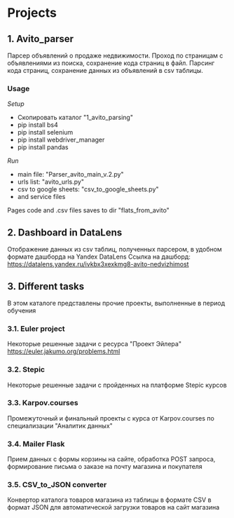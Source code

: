 # Projects

## 1. Avito_parser

Парсер объявлений о продаже недвижимости.
Проход по страницам с объявлениями из поиска, сохранение кода страниц в файл.
Парсинг кода страниц, сохранение данных из объявлений в csv таблицы.


### Usage

*Setup*
- Скопировать каталог "1_avito_parsing"
- pip install bs4
- pip install selenium
- pip install webdriver_manager
- pip install pandas

*Run*
- main file: "Parser_avito_main_v.2.py"
- urls list: "avito_urls.py"
- csv to google sheets: "csv_to_google_sheets.py"
- and service files

Pages code and .csv files saves to dir "flats_from_avito"


## 2. Dashboard in DataLens
Отображение данных из csv таблиц, полученных парсером, в удобном формате дашборда на Yandex DataLens
Ссылка на дашборд: https://datalens.yandex.ru/ivkbx3xexkmg8-avito-nedvizhimost

## 3. Different tasks
В этом каталоге представлены прочие проекты, выполненные в период обучения

### 3.1. Euler project
Некоторые решенные задачи с ресурса "Проект Эйлера" https://euler.jakumo.org/problems.html

### 3.2. Stepic
Некоторые решенные задачи с пройденных на платформе Stepic курсов

### 3.3. Karpov.courses
Промежуточный и финальный проекты с курса от Karpov.courses по специализации "Аналитик данных"

### 3.4. Mailer Flask
Прием данных с формы корзины на сайте, обработка POST запроса, формирование письма о заказе на почту магазина и покупателя

### 3.5. CSV_to_JSON converter
Конвертор каталога товаров магазина из таблицы в формате CSV в формат JSON для автоматической загрузки товаров на сайт магазина
